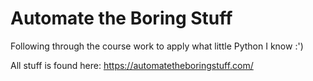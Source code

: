 # Automate the Boring Stuff

Following through the course work to apply what little Python I know :')

All stuff is found here: https://automatetheboringstuff.com/
